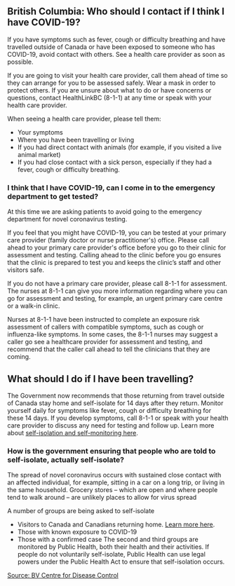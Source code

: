 ## British Columbia: Who should I contact if I think I have COVID-19?

If you have symptoms such as fever, cough or difficulty breathing and have travelled outside of Canada or have been exposed to someone who has COVID-19, avoid contact with others. See a health care provider as soon as possible.

If you are going to visit your health care provider, call them ahead of time so they can arrange for you to be assessed safely. Wear a mask in order to protect others. If you are unsure about what to do or have concerns or questions, contact HealthLinkBC (8-1-1) at any time or speak with your health care provider.

When seeing a health care provider, please tell them:

- Your symptoms
- Where you have been travelling or living
- If you had direct contact with animals (for example, if you visited a live animal market)
- If you had close contact with a sick person, especially if they had a fever, cough or difficulty breathing.

### I think that I have COVID-19, can I come in to the emergency department to get tested?

At this time we are asking patients to avoid going to the emergency department for novel coronavirus testing.

If you feel that you might have COVID-19, you can be tested at your primary care provider (family doctor or nurse practitioner's) office. Please call ahead to your primary care provider's office before you go to their clinic for assessment and testing. Calling ahead to the clinic before you go ensures that the clinic is prepared to test you and keeps the clinic’s staff and other visitors safe.

If you do not have a primary care provider, please call 8-1-1 for assessment. The nurses at 8-1-1 can give you more information regarding where you can go for assessment and testing, for example, an urgent primary care centre or a walk-in clinic.

Nurses at 8-1-1 have been instructed to complete an exposure risk assessment of callers with compatible symptoms, such as cough or influenza-like symptoms. In some cases, the 8-1-1 nurses may suggest a caller go see a healthcare provider for assessment and testing, and recommend that the caller call ahead to tell the clinicians that they are coming.

## What should I do if I have been travelling?

The Government now recommends that those returning from travel outside of Canada stay home and self-isolate for 14 days after they return. Monitor yourself daily for symptoms like fever, cough or difficulty breathing for these 14 days. If you develop symptoms, call 8-1-1 or speak with your health care provider to discuss any need for testing and follow up. Learn more about [self-isolation and self-monitoring here](http://www.bccdc.ca/health-info/diseases-conditions/covid-19/testing-isolation).

### How is the government ensuring that people who are told to self-isolate, actually self-isolate?

The spread of novel coronavirus occurs with sustained close contact with an affected individual, for example, sitting in a car on a long trip, or living in the same household. Grocery stores – which are open and where people tend to walk around – are unlikely places to allow for virus spread

A number of groups are being asked to self-isolate

- Visitors to Canada and Canadians returning home. [Learn more here](http://www.bccdc.ca/health-info/diseases-conditions/covid-19/common-questions).
- Those with known exposure to COVID-19
- Those with a confirmed case
  The second and third groups are monitored by Public Health, both their health and their activities. If people do not voluntarily self-isolate, Public Health can use legal powers under the Public Health Act to ensure that self-isolation occurs.

[Source: BV Centre for Disease Control](http://www.bccdc.ca/health-info/diseases-conditions/covid-19/common-questions)
